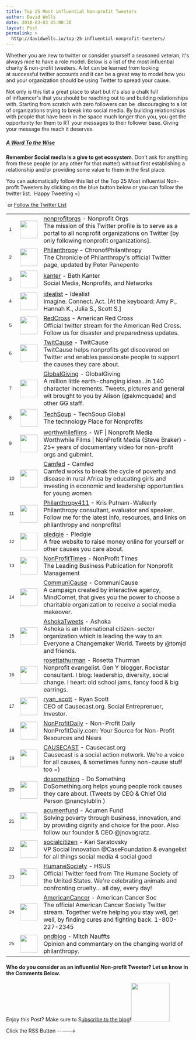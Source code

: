 ```yaml
---
title: Top 25 Most influential Non-profit Tweeters
author: David Wells
date: 2010-03-03 05:00:38
layout: Post
permalink: >
  http://davidwells.io/top-25-influential-nonprofit-tweeters/
---
```

Whether you are new to twitter or consider yourself a seasoned veteran, it's always nice to have a role model. Below is a list of the most influential charity &amp; non-profit tweeters. A lot can be learned from looking at successful twitter accounts and it can be a great way to model how you and your organization should be using Twitter to spread your cause.

Not only is this list a great place to start but it's also a chalk full of influencer's that you should be reaching out to and building relationships with. Starting from scratch with zero followers can be  discouraging to a lot of organizations trying to break into social media. By building relationships with people that have been in the space much longer than you, you get the opportunity for them to RT your messages to their follower base. Giving your message the reach it deserves.
<!--more-->
<h5><span style="text-decoration: underline;">A Word To the Wise</span></h5>
<strong>Remember Social media is a give to get ecosystem</strong>. Don't ask for anything from these people (or any other for that matter) without first establishing a relationship and/or providing some value to them in the first place.

You can automatically follow this list of the Top 25 Most influential Non-profit Tweeters by clicking on the blue button below or you can follow the twitter list.  Happy Tweeting =)

<a title="Follow Top 25 Most influential Non-profit Tweeters on Twitter" href="http://tweepml.org/Top-25-Most-influential-Non-profit-Tweeters/"><img src="https://s3-us-west-2.amazonaws.com/assets.davidwells.io/legacy/2010/02/tweepml_bitabutton.png" border="0" alt="" /></a> or <a href="http://twitter.com/#/list/YouCanHelp/top-25-non-profit-tweeps">Follow the Twitter List</a>
<table id="ttl_0" cellpadding="4"><col width="25"></col> <col width="48"></col>
<tbody>
<tr>
<td class="tam"><span style="font-family: Arial; font-size: small;"><span>1</span></span></td>
<td><a href="http://twitter.com/nonprofitorgs" target="_tab"><img src="http://a1.twimg.com/profile_images/628471286/twitterProfilePhoto_normal.jpg" border="0" alt="" width="48" height="48" /></a></td>
<td>
<div class="twpu"><a href="http://twitter.com/nonprofitorgs">nonprofitorgs</a> - Nonprofit Orgs</div>
<div class="twpud">The mission of this Twitter profile is to serve as a portal to all nonprofit organizations on Twitter [by only following nonprofit organizations].</div></td>
</tr>
<tr>
<td class="tam"><span style="font-family: Arial; font-size: small;"><span>2</span></span></td>
<td><a href="http://twitter.com/Philanthropy" target="_tab"><img src="http://a1.twimg.com/profile_images/669725690/twitterprofilepic_normal.jpg" border="0" alt="" width="48" height="48" /></a></td>
<td>
<div class="twpu"><a href="http://twitter.com/Philanthropy">Philanthropy</a> - ChronofPhilanthropy</div>
<div class="twpud">The Chronicle of Philanthropy's official Twitter page, updated by Peter Panepento</div></td>
</tr>
<tr>
<td class="tam"><span style="font-family: Arial; font-size: small;"><span>3</span></span></td>
<td><a href="http://twitter.com/kanter" target="_tab"><img src="http://a3.twimg.com/profile_images/528942817/twitter_photo_normal.png" border="0" alt="" width="48" height="48" /></a></td>
<td>
<div class="twpu"><a href="http://twitter.com/kanter">kanter</a> - Beth Kanter</div>
<div class="twpud">Social Media, Nonprofits, and Networks</div></td>
</tr>
<tr>
<td class="tam"><span style="font-family: Arial; font-size: small;"><span>4</span></span></td>
<td><a href="http://twitter.com/idealist" target="_tab"><img src="http://a3.twimg.com/profile_images/357122961/Idealist_bigger_normal.jpg" border="0" alt="" width="48" height="48" /></a></td>
<td>
<div class="twpu"><a href="http://twitter.com/idealist">idealist</a> - Idealist</div>
<div class="twpud">Imagine. Connect. Act. [At the keyboard: Amy P., Hannah K., Julia S., Scott S.]</div></td>
</tr>
<tr>
<td class="tam"><span style="font-family: Arial; font-size: small;"><span>5</span></span></td>
<td><a href="http://twitter.com/RedCross" target="_tab"><img src="http://a1.twimg.com/profile_images/120242004/FinalTwitter_normal.jpg" border="0" alt="" width="48" height="48" /></a></td>
<td>
<div class="twpu"><a href="http://twitter.com/RedCross">RedCross</a> - American Red Cross</div>
<div class="twpud">Official twitter stream for the American Red Cross. Follow us for disaster and preparedness updates.</div></td>
</tr>
<tr>
<td class="tam"><span style="font-family: Arial; font-size: small;"><span>6</span></span></td>
<td><a href="http://twitter.com/TwitCause" target="_tab"><img src="http://a1.twimg.com/profile_images/421548244/TwitCause_Gift_80x80_normal.jpg" border="0" alt="" width="48" height="48" /></a></td>
<td>
<div class="twpu"><a href="http://twitter.com/TwitCause">TwitCause</a> - TwitCause</div>
<div class="twpud">TwitCause helps nonprofits get discovered on Twitter and enables passionate people to support the causes they care about.</div></td>
</tr>
<tr>
<td class="tam"><span style="font-family: Arial; font-size: small;"><span>7</span></span></td>
<td><a href="http://twitter.com/GlobalGiving" target="_tab"><img src="http://a1.twimg.com/profile_images/32768782/gg_stacked_color_normal.jpg" border="0" alt="" width="48" height="48" /></a></td>
<td>
<div class="twpu"><a href="http://twitter.com/GlobalGiving">GlobalGiving</a> - GlobalGiving</div>
<div class="twpud">A million little earth-changing ideas...in 140 character increments. Tweets, pictures and general wit brought to you by Alison (@akmcquade) and other GG staff.</div></td>
</tr>
<tr>
<td class="tam"><span style="font-family: Arial; font-size: small;"><span>8</span></span></td>
<td><a href="http://twitter.com/TechSoup" target="_tab"><img src="http://a1.twimg.com/profile_images/340148098/dez_techsoup1_normal.jpg" border="0" alt="" width="48" height="48" /></a></td>
<td>
<div class="twpu"><a href="http://twitter.com/TechSoup">TechSoup</a> - TechSoup Global</div>
<div class="twpud">The technology Place for Nonprofits</div></td>
</tr>
<tr>
<td class="tam"><span style="font-family: Arial; font-size: small;"><span>9</span></span></td>
<td><a href="http://twitter.com/worthwhilefilms" target="_tab"><img src="http://a3.twimg.com/profile_images/382898333/WFNMsq_normal.jpg" border="0" alt="" width="48" height="48" /></a></td>
<td>
<div class="twpu"><a href="http://twitter.com/worthwhilefilms">worthwhilefilms</a> - WF | Nonprofit Media</div>
<div class="twpud">Worthwhile Films | NonProfit Media (Steve Braker) - 25+ years of documentary video for non-profit orgs and gubmint.</div></td>
</tr>
<tr>
<td class="tam"><span style="font-family: Arial; font-size: small;"><span>10</span></span></td>
<td><a href="http://twitter.com/Camfed" target="_tab"><img src="http://a3.twimg.com/profile_images/91439027/camfed_avatar_flip_normal.jpg" border="0" alt="" width="48" height="48" /></a></td>
<td>
<div class="twpu"><a href="http://twitter.com/Camfed">Camfed</a> - Camfed</div>
<div class="twpud">Camfed works to break the cycle of poverty and disease in rural Africa by educating girls and investing in economic and leadership opportunities for young women</div></td>
</tr>
<tr>
<td class="tam"><span style="font-family: Arial; font-size: small;"><span>11</span></span></td>
<td><a href="http://twitter.com/Philanthropy411" target="_tab"><img src="http://a3.twimg.com/profile_images/105503941/Kris_9_normal.jpg" border="0" alt="" width="48" height="48" /></a></td>
<td>
<div class="twpu"><a href="http://twitter.com/Philanthropy411">Philanthropy411</a> - Kris Putnam-Walkerly</div>
<div class="twpud">Philanthropy consultant, evaluator and speaker. Follow me for the latest info, resources, and links on philanthropy and nonprofits!</div></td>
</tr>
<tr>
<td class="tam"><span style="font-family: Arial; font-size: small;"><span>12</span></span></td>
<td><a href="http://twitter.com/pledgie" target="_tab"><img src="http://a3.twimg.com/profile_images/69481887/pledge_tile_normal.png" border="0" alt="" width="48" height="48" /></a></td>
<td>
<div class="twpu"><a href="http://twitter.com/pledgie">pledgie</a> - Pledgie</div>
<div class="twpud">A free website to raise money online for yourself or other causes you care about.</div></td>
</tr>
<tr>
<td class="tam"><span style="font-family: Arial; font-size: small;"><span>13</span></span></td>
<td><a href="http://twitter.com/NonProfitTimes" target="_tab"><img src="http://a1.twimg.com/profile_images/188705010/NPT-CMYK-Blue-Just_normal.gif" border="0" alt="" width="48" height="48" /></a></td>
<td>
<div class="twpu"><a href="http://twitter.com/NonProfitTimes">NonProfitTimes</a> - NonProfit Times</div>
<div class="twpud">The Leading Business Publication for Nonprofit Management</div></td>
</tr>
<tr>
<td class="tam"><span style="font-family: Arial; font-size: small;"><span>14</span></span></td>
<td><a href="http://twitter.com/CommuniCause" target="_tab"><img src="http://a3.twimg.com/profile_images/129412545/CC_Twitter_normal.jpg" border="0" alt="" width="48" height="48" /></a></td>
<td>
<div class="twpu"><a href="http://twitter.com/CommuniCause">CommuniCause</a> - CommuniCause</div>
<div class="twpud">A campaign created by interactive agency, MindComet, that gives you the power to choose a charitable organization to receive a social media makeover.</div></td>
</tr>
<tr>
<td class="tam"><span style="font-family: Arial; font-size: small;"><span>15</span></span></td>
<td><a href="http://twitter.com/AshokaTweets" target="_tab"><img src="http://a1.twimg.com/profile_images/66239088/1924_normal.jpg" border="0" alt="" width="48" height="48" /></a></td>
<td>
<div class="twpu"><a href="http://twitter.com/AshokaTweets">AshokaTweets</a> - Ashoka</div>
<div class="twpud">Ashoka is an international citizen-sector organization which is leading the way to an Everyone a Changemaker World. Tweets by @tomjd and friends.</div></td>
</tr>
<tr>
<td class="tam"><span style="font-family: Arial; font-size: small;"><span>16</span></span></td>
<td><a href="http://twitter.com/rosettathurman" target="_tab"><img src="http://a3.twimg.com/profile_images/717140463/rorollerset3_normal.jpg" border="0" alt="" width="48" height="48" /></a></td>
<td>
<div class="twpu"><a href="http://twitter.com/rosettathurman">rosettathurman</a> - Rosetta Thurman</div>
<div class="twpud">Nonprofit evangelist. Gen Y blogger. Rockstar consultant. I blog: leadership, diversity, social change. I heart: old school jams, fancy food &amp; big earrings.</div></td>
</tr>
<tr>
<td class="tam"><span style="font-family: Arial; font-size: small;"><span>17</span></span></td>
<td><a href="http://twitter.com/ryan_scott" target="_tab"><img src="http://a1.twimg.com/profile_images/51794820/PICT0016_normal.JPG" border="0" alt="" width="48" height="48" /></a></td>
<td>
<div class="twpu"><a href="http://twitter.com/ryan_scott">ryan_scott</a> - Ryan Scott</div>
<div class="twpud">CEO of Causecast.org.  Social Entreprenuer, Investor.</div></td>
</tr>
<tr>
<td class="tam"><span style="font-family: Arial; font-size: small;"><span>18</span></span></td>
<td><a href="http://twitter.com/NonProfitDaily" target="_tab"><img src="http://a1.twimg.com/profile_images/512337060/twitter_normal.jpg" border="0" alt="" width="48" height="48" /></a></td>
<td>
<div class="twpu"><a href="http://twitter.com/NonProfitDaily">NonProfitDaily</a> - Non-Profit Daily</div>
<div class="twpud">NonProfitDaily.com: Your Source for Non-Profit Resources and News</div></td>
</tr>
<tr>
<td class="tam"><span style="font-family: Arial; font-size: small;"><span>19</span></span></td>
<td><a href="http://twitter.com/CAUSECAST" target="_tab"><img src="http://a3.twimg.com/profile_images/557422515/twitterProfilePhoto_normal.jpg" border="0" alt="" width="48" height="48" /></a></td>
<td>
<div class="twpu"><a href="http://twitter.com/CAUSECAST">CAUSECAST</a> - Causecast.org</div>
<div class="twpud">Causecast is a social action network. We're a voice for all causes, &amp; sometimes funny non-cause stuff too =)</div></td>
</tr>
<tr>
<td class="tam"><span style="font-family: Arial; font-size: small;"><span>20</span></span></td>
<td><a href="http://twitter.com/dosomething" target="_tab"><img src="http://a3.twimg.com/profile_images/318727721/ds.logo.internal.100_normal.gif" border="0" alt="" width="48" height="48" /></a></td>
<td>
<div class="twpu"><a href="http://twitter.com/dosomething">dosomething</a> - Do Something</div>
<div class="twpud">DoSomething.org helps young people rock causes they care about. (Tweets by CEO &amp; Chief Old Person @nancylublin )</div></td>
</tr>
<tr>
<td class="tam"><span style="font-family: Arial; font-size: small;"><span>21</span></span></td>
<td><a href="http://twitter.com/acumenfund" target="_tab"><img src="http://a1.twimg.com/profile_images/79346606/acumenfund_normal.jpg" border="0" alt="" width="48" height="48" /></a></td>
<td>
<div class="twpu"><a href="http://twitter.com/acumenfund">acumenfund</a> - Acumen Fund</div>
<div class="twpud">Solving poverty through business, innovation, and by providing dignity and choice for the poor. Also follow our founder &amp; CEO @jnovogratz.</div></td>
</tr>
<tr>
<td class="tam"><span style="font-family: Arial; font-size: small;"><span>22</span></span></td>
<td><a href="http://twitter.com/socialcitizen" target="_tab"><img src="http://a3.twimg.com/profile_images/90688039/KDS_Bio_Photo_B_W2_normal.jpg" border="0" alt="" width="48" height="48" /></a></td>
<td>
<div class="twpu"><a href="http://twitter.com/socialcitizen">socialcitizen</a> - Kari Saratovsky</div>
<div class="twpud">VP Social Innovation @CaseFoundation &amp; evangelist for all things social media 4 social good</div></td>
</tr>
<tr>
<td class="tam"><span style="font-family: Arial; font-size: small;"><span>23</span></span></td>
<td><a href="http://twitter.com/HumaneSociety" target="_tab"><img src="http://a1.twimg.com/profile_images/432115856/n6041057841_1021628_7591_normal.jpg" border="0" alt="" width="48" height="48" /></a></td>
<td>
<div class="twpu"><a href="http://twitter.com/HumaneSociety">HumaneSociety</a> - HSUS</div>
<div class="twpud">Official Twitter feed from The Humane Society of the United States. We're celebrating animals and confronting cruelty... all day, every day!</div></td>
</tr>
<tr>
<td class="tam"><span style="font-family: Arial; font-size: small;"><span>24</span></span></td>
<td><a href="http://twitter.com/AmericanCancer" target="_tab"><img src="http://a3.twimg.com/profile_images/522021647/acsMoreBirthdayssmall_normal.JPG" border="0" alt="" width="48" height="48" /></a></td>
<td>
<div class="twpu"><a href="http://twitter.com/AmericanCancer">AmericanCancer</a> - American Cancer Soc</div>
<div class="twpud">The official American Cancer Society Twitter stream.  Together we're helping you stay well, get well, by finding cures and fighting back. 1-800-227-2345</div></td>
</tr>
<tr>
<td class="tam"><span style="font-family: Arial; font-size: small;"><span>25</span></span></td>
<td><a href="http://twitter.com/pndblog" target="_tab"><img src="http://a3.twimg.com/profile_images/115050827/yellow_diamonds_normal.png" border="0" alt="" width="48" height="48" /></a></td>
<td>
<div class="twpu"><a href="http://twitter.com/pndblog">pndblog</a> - Mitch Nauffts</div>
<div class="twpud">Opinion and commentary on the changing world of philanthropy.</div></td>
</tr>
</tbody>
</table>
<h4>Who do you consider as an influential Non-profit Tweeter? Let us know in the Comments Below.</h4>
Enjoy this Post? Make sure to S<a href="http://feeds.feedburner.com/SocializeYourCause">ubscribe to the blog</a>!<a href="http://feeds.feedburner.com/SocializeYourCause"><img class="size-full wp-image-840 alignright" title="rss-150x150" src="https://s3-us-west-2.amazonaws.com/assets.davidwells.io/legacy/2010/03/rss-150x1501.png" alt="" width="105" height="105" /></a>

Click the RSS Button -----&gt;
